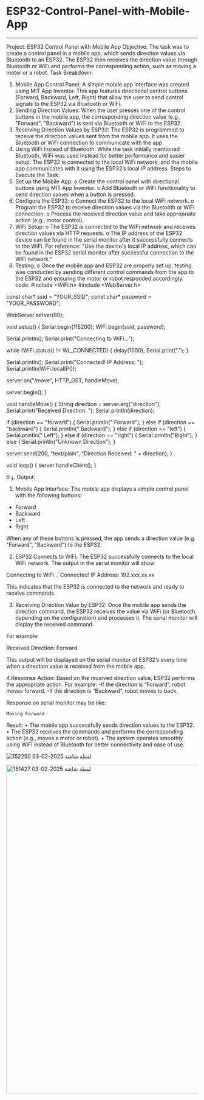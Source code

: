 # ESP32-Control-Panel-with-Mobile-App
________________________________________
Project: ESP32 Control Panel with Mobile App
Objective: The task was to create a control panel in a mobile app, which sends direction values via Bluetooth to an ESP32. The ESP32 then receives the direction value through Bluetooth or WiFi and performs the corresponding action, such as moving a motor or a robot.
Task Breakdown:
1.	Mobile App Control Panel: A simple mobile app interface was created using MIT App Inventor. This app features directional control buttons (Forward, Backward, Left, Right) that allow the user to send control signals to the ESP32 via Bluetooth or WiFi.
2.	Sending Direction Values: When the user presses one of the control buttons in the mobile app, the corresponding direction value (e.g., "Forward", "Backward") is sent via Bluetooth or WiFi to the ESP32.
3.	Receiving Direction Values by ESP32: The ESP32 is programmed to receive the direction values sent from the mobile app. It uses the Bluetooth or WiFi connection to communicate with the app.
4.	Using WiFi Instead of Bluetooth: While the task initially mentioned Bluetooth, WiFi was used instead for better performance and easier setup. The ESP32 is connected to the local WiFi network, and the mobile app communicates with it using the ESP32’s local IP address.
Steps to Execute the Task:
1.	Set up the Mobile App:
o	Create the control panel with directional buttons using MIT App Inventor.
o	Add Bluetooth or WiFi functionality to send direction values when a button is pressed.
2.	Configure the ESP32:
o	Connect the ESP32 to the local WiFi network.
o	Program the ESP32 to receive direction values via the Bluetooth or WiFi connection.
o	Process the received direction value and take appropriate action (e.g., motor control).
3.	WiFi Setup:
o	The ESP32 is connected to the WiFi network and receives direction values via HTTP requests.
o	The IP address of the ESP32 device can be found in the serial monitor after it successfully connects to the WiFi. For reference: "Use the device's local IP address, which can be found in the ESP32 serial monitor after successful connection to the WiFi network."
4.	Testing:
o	Once the mobile app and ESP32 are properly set up, testing was conducted by sending different control commands from the app to the ESP32 and ensuring the motor or robot responded accordingly.
code:
#include <WiFi.h>
#include <WebServer.h>

const char* ssid = "YOUR_SSID";
const char* password = "YOUR_PASSWORD";

WebServer server(80);

void setup() {
  Serial.begin(115200);
  WiFi.begin(ssid, password);

  Serial.println();
  Serial.print("Connecting to WiFi...");
  
  while (WiFi.status() != WL_CONNECTED) {
    delay(1000);
    Serial.print(".");
  }
  
  Serial.println();
  Serial.print("Connected! IP Address: ");
  Serial.println(WiFi.localIP());

  server.on("/move", HTTP_GET, handleMove);

  server.begin();
}

void handleMove() {
  String direction = server.arg("direction");
  Serial.print("Received Direction: ");
  Serial.println(direction);

  if (direction == "forward") {
    Serial.println(" Forward");
  } else if (direction == "backward") {
    Serial.println(" Backward");
  } else if (direction == "left") {
    Serial.println(" Left");
  } else if (direction == "right") {
    Serial.println("Right");
  } else {
    Serial.println("Unknown Direction");
  }
  
  server.send(200, "text/plain", "Direction Received: " + direction);
}

void loop() {
  server.handleClient();
}

ؤ
6.	Output:

1. Mobile App Interface:
The mobile app displays a simple control panel with the following buttons:
- Forward
- Backward
- Left
- Right

When any of these buttons is pressed, the app sends a direction value (e.g. "Forward", "Backward") to the ESP32.

2. ESP32 Connects to WiFi:
The ESP32 successfully connects to the local WiFi network. The output in the serial monitor will show:

Connecting to WiFi...
Connected! IP Address: 192.xxx.xx.xx

This indicates that the ESP32 is connected to the network and ready to receive commands.

3. Receiving Direction Value by ESP32:
Once the mobile app sends the direction command, the ESP32 receives the value via WiFi (or Bluetooth, depending on the configuration) and processes it. The serial monitor will display the received command.

For example:

Received Direction: Forward

This output will be displayed on the serial monitor of ESP32’s every time when a direction value is received from the mobile app.

4.Response Action:
Based on the received direction value, ESP32 performs the appropriate action. For example:
-If the direction is “Forward”, robot moves forward.
-If the direction is “Backward”, robot moves to back.

Response on serial monitor may be like:
```
Moving Forward
```

Result:
•	The mobile app successfully sends direction values to the ESP32.
•	The ESP32 receives the commands and performs the corresponding action (e.g., moves a motor or robot).
•	The system operates smoothly using WiFi instead of Bluetooth for better connectivity and ease of use.

  
![لقطة شاشة 2025-02-03 152250](https://github.com/user-attachments/assets/4ce77d89-24af-4b0c-a15a-60417c52144c)

<img width="864" alt="لقطة شاشة 2025-02-03 151427" src="https://github.com/user-attachments/assets/11c75466-df1e-469e-b98d-e4612f2b9e14" />

   

